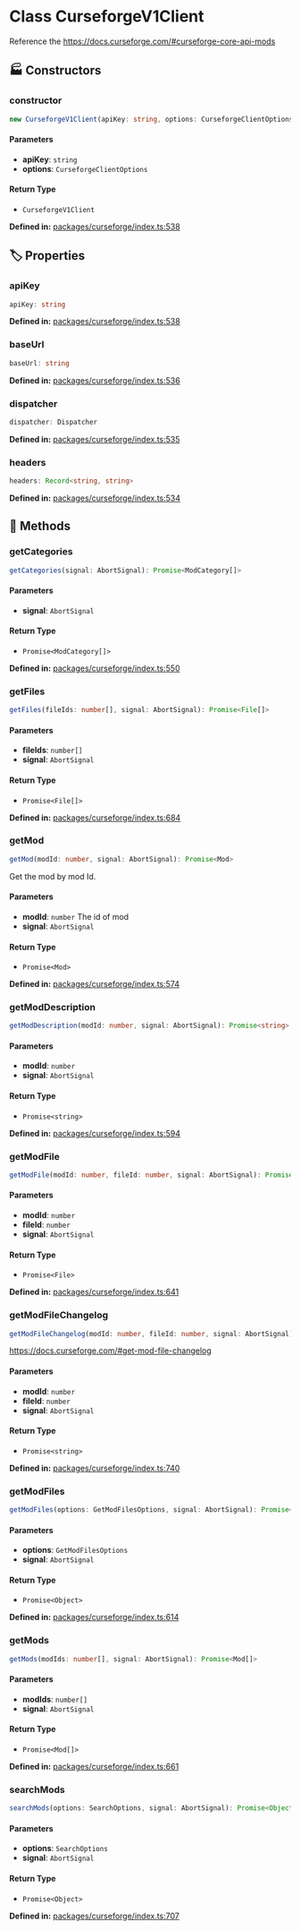 # Class CurseforgeV1Client

Reference the https://docs.curseforge.com/#curseforge-core-api-mods
## 🏭 Constructors

### constructor

```ts
new CurseforgeV1Client(apiKey: string, options: CurseforgeClientOptions): CurseforgeV1Client
```
#### Parameters

- **apiKey**: `string`
- **options**: `CurseforgeClientOptions`
#### Return Type

- `CurseforgeV1Client`

<p style="font-size: 14px; color: var(--vp-c-text-2)">
<strong>Defined in:</strong> <a href="https://github.com/voxelum/minecraft-launcher-core-node/blob/master/packages/curseforge/index.ts#L538" target="_blank" rel="noreferrer">packages/curseforge/index.ts:538</a>
</p>


## 🏷️ Properties

### apiKey <Badge type="danger" text="private" />

```ts
apiKey: string
```
<p style="font-size: 14px; color: var(--vp-c-text-2)">
<strong>Defined in:</strong> <a href="https://github.com/voxelum/minecraft-launcher-core-node/blob/master/packages/curseforge/index.ts#L538" target="_blank" rel="noreferrer">packages/curseforge/index.ts:538</a>
</p>


### baseUrl <Badge type="danger" text="private" />

```ts
baseUrl: string
```
<p style="font-size: 14px; color: var(--vp-c-text-2)">
<strong>Defined in:</strong> <a href="https://github.com/voxelum/minecraft-launcher-core-node/blob/master/packages/curseforge/index.ts#L536" target="_blank" rel="noreferrer">packages/curseforge/index.ts:536</a>
</p>


### dispatcher <Badge type="danger" text="private" /> <Badge type="info" text="optional" />

```ts
dispatcher: Dispatcher
```
<p style="font-size: 14px; color: var(--vp-c-text-2)">
<strong>Defined in:</strong> <a href="https://github.com/voxelum/minecraft-launcher-core-node/blob/master/packages/curseforge/index.ts#L535" target="_blank" rel="noreferrer">packages/curseforge/index.ts:535</a>
</p>


### headers

```ts
headers: Record<string, string>
```
<p style="font-size: 14px; color: var(--vp-c-text-2)">
<strong>Defined in:</strong> <a href="https://github.com/voxelum/minecraft-launcher-core-node/blob/master/packages/curseforge/index.ts#L534" target="_blank" rel="noreferrer">packages/curseforge/index.ts:534</a>
</p>


## 🔧 Methods

### getCategories

```ts
getCategories(signal: AbortSignal): Promise<ModCategory[]>
```

#### Parameters

- **signal**: `AbortSignal`
#### Return Type

- `Promise<ModCategory[]>`

<p style="font-size: 14px; color: var(--vp-c-text-2)">
<strong>Defined in:</strong> <a href="https://github.com/voxelum/minecraft-launcher-core-node/blob/master/packages/curseforge/index.ts#L550" target="_blank" rel="noreferrer">packages/curseforge/index.ts:550</a>
</p>


### getFiles

```ts
getFiles(fileIds: number[], signal: AbortSignal): Promise<File[]>
```

#### Parameters

- **fileIds**: `number[]`
- **signal**: `AbortSignal`
#### Return Type

- `Promise<File[]>`

<p style="font-size: 14px; color: var(--vp-c-text-2)">
<strong>Defined in:</strong> <a href="https://github.com/voxelum/minecraft-launcher-core-node/blob/master/packages/curseforge/index.ts#L684" target="_blank" rel="noreferrer">packages/curseforge/index.ts:684</a>
</p>


### getMod

```ts
getMod(modId: number, signal: AbortSignal): Promise<Mod>
```
Get the mod by mod Id.
#### Parameters

- **modId**: `number`
The id of mod
- **signal**: `AbortSignal`
#### Return Type

- `Promise<Mod>`

<p style="font-size: 14px; color: var(--vp-c-text-2)">
<strong>Defined in:</strong> <a href="https://github.com/voxelum/minecraft-launcher-core-node/blob/master/packages/curseforge/index.ts#L574" target="_blank" rel="noreferrer">packages/curseforge/index.ts:574</a>
</p>


### getModDescription

```ts
getModDescription(modId: number, signal: AbortSignal): Promise<string>
```

#### Parameters

- **modId**: `number`
- **signal**: `AbortSignal`
#### Return Type

- `Promise<string>`

<p style="font-size: 14px; color: var(--vp-c-text-2)">
<strong>Defined in:</strong> <a href="https://github.com/voxelum/minecraft-launcher-core-node/blob/master/packages/curseforge/index.ts#L594" target="_blank" rel="noreferrer">packages/curseforge/index.ts:594</a>
</p>


### getModFile

```ts
getModFile(modId: number, fileId: number, signal: AbortSignal): Promise<File>
```

#### Parameters

- **modId**: `number`
- **fileId**: `number`
- **signal**: `AbortSignal`
#### Return Type

- `Promise<File>`

<p style="font-size: 14px; color: var(--vp-c-text-2)">
<strong>Defined in:</strong> <a href="https://github.com/voxelum/minecraft-launcher-core-node/blob/master/packages/curseforge/index.ts#L641" target="_blank" rel="noreferrer">packages/curseforge/index.ts:641</a>
</p>


### getModFileChangelog

```ts
getModFileChangelog(modId: number, fileId: number, signal: AbortSignal): Promise<string>
```
https://docs.curseforge.com/#get-mod-file-changelog
#### Parameters

- **modId**: `number`
- **fileId**: `number`
- **signal**: `AbortSignal`
#### Return Type

- `Promise<string>`

<p style="font-size: 14px; color: var(--vp-c-text-2)">
<strong>Defined in:</strong> <a href="https://github.com/voxelum/minecraft-launcher-core-node/blob/master/packages/curseforge/index.ts#L740" target="_blank" rel="noreferrer">packages/curseforge/index.ts:740</a>
</p>


### getModFiles

```ts
getModFiles(options: GetModFilesOptions, signal: AbortSignal): Promise<Object>
```

#### Parameters

- **options**: `GetModFilesOptions`
- **signal**: `AbortSignal`
#### Return Type

- `Promise<Object>`

<p style="font-size: 14px; color: var(--vp-c-text-2)">
<strong>Defined in:</strong> <a href="https://github.com/voxelum/minecraft-launcher-core-node/blob/master/packages/curseforge/index.ts#L614" target="_blank" rel="noreferrer">packages/curseforge/index.ts:614</a>
</p>


### getMods

```ts
getMods(modIds: number[], signal: AbortSignal): Promise<Mod[]>
```

#### Parameters

- **modIds**: `number[]`
- **signal**: `AbortSignal`
#### Return Type

- `Promise<Mod[]>`

<p style="font-size: 14px; color: var(--vp-c-text-2)">
<strong>Defined in:</strong> <a href="https://github.com/voxelum/minecraft-launcher-core-node/blob/master/packages/curseforge/index.ts#L661" target="_blank" rel="noreferrer">packages/curseforge/index.ts:661</a>
</p>


### searchMods

```ts
searchMods(options: SearchOptions, signal: AbortSignal): Promise<Object>
```

#### Parameters

- **options**: `SearchOptions`
- **signal**: `AbortSignal`
#### Return Type

- `Promise<Object>`

<p style="font-size: 14px; color: var(--vp-c-text-2)">
<strong>Defined in:</strong> <a href="https://github.com/voxelum/minecraft-launcher-core-node/blob/master/packages/curseforge/index.ts#L707" target="_blank" rel="noreferrer">packages/curseforge/index.ts:707</a>
</p>



